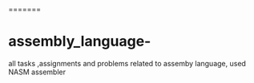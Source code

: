 =======
# assembly_language-
all tasks ,assignments and problems related to assemby language, used NASM assembler 


